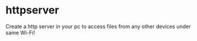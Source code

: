 # httpserver
Create a http server in your pc to access files from any other devices under same Wi-Fi!
